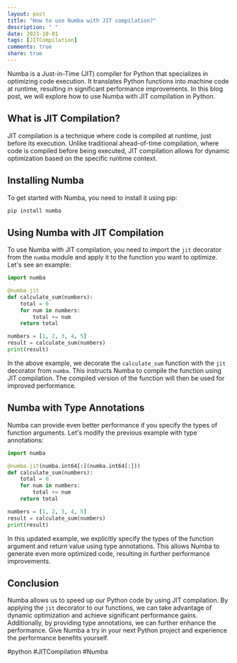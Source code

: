 ```yaml
---
layout: post
title: "How to use Numba with JIT compilation?"
description: " "
date: 2023-10-01
tags: [JITCompilation]
comments: true
share: true
---
```


Numba is a Just-in-Time (JIT) compiler for Python that specializes in optimizing code execution. It translates Python functions into machine code at runtime, resulting in significant performance improvements. In this blog post, we will explore how to use Numba with JIT compilation in Python.

## What is JIT Compilation?

JIT compilation is a technique where code is compiled at runtime, just before its execution. Unlike traditional ahead-of-time compilation, where code is compiled before being executed, JIT compilation allows for dynamic optimization based on the specific runtime context.

## Installing Numba

To get started with Numba, you need to install it using pip:

```python
pip install numba
```

## Using Numba with JIT Compilation

To use Numba with JIT compilation, you need to import the `jit` decorator from the `numba` module and apply it to the function you want to optimize. Let's see an example:

```python
import numba

@numba.jit
def calculate_sum(numbers):
    total = 0
    for num in numbers:
        total += num
    return total

numbers = [1, 2, 3, 4, 5]
result = calculate_sum(numbers)
print(result)
```

In the above example, we decorate the `calculate_sum` function with the `jit` decorator from `numba`. This instructs Numba to compile the function using JIT compilation. The compiled version of the function will then be used for improved performance.

## Numba with Type Annotations

Numba can provide even better performance if you specify the types of function arguments. Let's modify the previous example with type annotations:

```python
import numba

@numba.jit(numba.int64[:](numba.int64[:]))
def calculate_sum(numbers):
    total = 0
    for num in numbers:
        total += num
    return total

numbers = [1, 2, 3, 4, 5]
result = calculate_sum(numbers)
print(result)
```

In this updated example, we explicitly specify the types of the function argument and return value using type annotations. This allows Numba to generate even more optimized code, resulting in further performance improvements.

## Conclusion

Numba allows us to speed up our Python code by using JIT compilation. By applying the `jit` decorator to our functions, we can take advantage of dynamic optimization and achieve significant performance gains. Additionally, by providing type annotations, we can further enhance the performance. Give Numba a try in your next Python project and experience the performance benefits yourself.

#python #JITCompilation #Numba